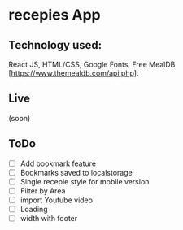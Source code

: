 # recepies App

## Technology used:

React JS, HTML/CSS, Google Fonts, Free MealDB [https://www.themealdb.com/api.php].

## Live

(soon)

## ToDo

- [ ] Add bookmark feature
- [ ] Bookmarks saved to localstorage
- [ ] Single recepie style for mobile version
- [ ] Filter by Area
- [ ] import Youtube video
- [ ] Loading
- [ ] width with footer
